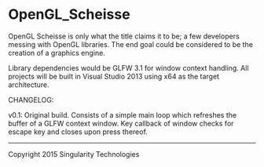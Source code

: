 # OpenGL_Scheisse
OpenGL Scheisse is only what the title claims it to be; a few developers messing with OpenGL libraries.
The end goal could be considered to be the creation of a graphics engine.

Library dependencies would be GLFW 3.1 for window context handling. All projects will be built in Visual Studio 2013 using x64 as the target architecture.


CHANGELOG:

v0.1:
Original build. Consists of a simple main loop which refreshes the buffer of a GLFW context window.
Key callback of window checks for escape key and closes upon press thereof.

---------------------------------------------------------------------------------------------------



Copyright 2015 Singularity Technologies
